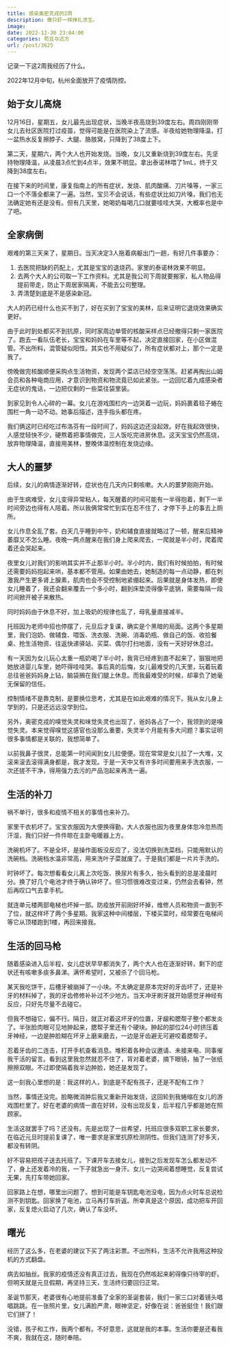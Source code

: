 ```yaml
---
title: 感染奥密克戎的2周
description: 像只虾一样挣扎求生。
image: 
date: 2022-12-30 23:04:00
categories: 苟且与远方
url: /post/3625
---
```


记录一下这2周我经历了什么。

2022年12月中旬，杭州全面放开了疫情防控。

## 始于女儿高烧

12月16日，星期五，女儿最先出现症状，当晚半夜高烧到39度左右。周四刚刚带女儿去社区医院打过疫苗，觉得可能是在医院染上了流感。半夜给她物理降温，打一盆热水反复擦脖子、大腿、胳肢窝，只降到了38度上下。

第二天，星期六，两个大人也开始发烧。当晚，女儿又重新烧到39度左右。先坚持物理降温，从凌晨3点忙到4点半，效果不明显。拿出泰诺林喂了1mL，终于又降到38度左右。

在接下来的时间里，康复指南上的所有症状，发烧、肌肉酸痛、刀片嗓等，一家三口一个不落全都来了一遍。当然，宝贝不会说话，有些症状比如刀片嗓，我们也无法确定她有还是没有。但有几天里，她喝奶每喝几口就要哇哇大哭，大概率也是中了吧。

## 全家病倒

艰难的第三天来了，星期日。当天决定3人拖着病躯出门一趟，有好几件事要办：

1. 去医院把缺的药配上，尤其是宝宝的退烧药。家里的泰诺林效果不明显。
2. 去两个大人的公司取一下工作资料。尤其是我公司下周就要搬家，私人物品得提前带走，防止下周居家隔离，不能去公司整理。
3. 弄清楚到底是不是感染新冠。

大人的药已经什么也买不到了，好在买到了宝宝的美林，后来证明它退烧效果确实更好。

由于此时到处都买不到抗原，同时家周边单管的核酸采样点已经撤得只剩一家医院了。跑去一看队伍老长，宝宝和妈妈在车里等不起，决定直接回家，在小区做混管。不出所料，混管疑似阳性。其实也不用疑似了，所有症状都对上，那个一定是我了。

傍晚做完核酸顺便采购点生活物资，发现两个菜店已经空空荡荡。赶紧再掏出山姆会员和各种电商应用，才意识到物资和物流竟已如此紧张。一边回忆着九成感染者无症状的鬼话，一边把仅剩的一些菜往袋里装。

到家见到令人心碎的一幕。女儿在游戏围栏内一边哭着一边玩，妈妈裹着毯子蜷在围栏一角一动不动。她事后描述，连手指头都在疼。

我们俩这时已经吃过布洛芬有一段时间了，妈妈这边还没起效。好在我起效很快，人感觉轻快不少，硬熬着把事情做完，三人饭吃完进房休息。这天宝宝仍然高烧，放弃物理降温，直接用美林，整晚体温控制在发烧边缘。

## 大人的噩梦

后续，女儿的病情逐渐好转，症状也在几天内只剩咳嗽。大人的噩梦刚刚开始。

由于生病难受，女儿变得异常粘人，每天醒着的时间可能有一半得抱着，剩下一半时间旁边也得有人陪着。所以我俩常常忙到实在忍不住了，才停下手上的事去上厕所。

女儿作息全乱了套。白天几乎睡到中午，奶和辅食直接就略过了一顿，醒来后精神萎靡又不怎么睡。夜晚一两点醒来在我们身上爬来爬去，一爬就是半小时，爬着爬着还会哭起来。

夜里女儿对我们的影响其实并不止那半小时。半小时内，我们有时候拍拍，有时候还需要妈妈抱起来哄，基本都不管用。如果由她去，她制造的每一点动静，都在刺激我产生更多肾上腺素，肌肉也会不受控制地紧绷起来。后果就是身体发热，即使女儿睡着了，我还会翻来覆去一个多小时，翻到床垫烫得像平底锅，需要每隔一段时间掀开被子来散热。

同时妈妈由于休息不好，加上吸奶的规律也乱了，母乳量直接减半。

托班因为老师中招也停摆了，元旦后才复课，确实是个黑暗的局面。这两个多星期里，我们泡奶、做辅食、喂饭、洗衣服、洗碗、消毒奶瓶、做自己的饭、收拾餐桌、抢生活物资、往返快递驿站、买菜、偶尔打扫地面，没有一天好好休息过。

有一天因为女儿玩心太重一瓶奶喝了半小时，我背已经疼到直不起来了，狠狠地把她放进婴儿车里，她吓得哇哇哭。事后真的后悔，女儿最难受的几天里，玩着玩着总往爸爸妈妈身上钻，脑袋搁在我们腿上休息。而我最难受的时候，却辜负了她毫无保留的信任。

控制情绪不是靠克制，是要换位思考，尤其是在如此艰难的情况下。我从女儿身上学到的，只是还远远没学到位。

另外，奥密克戎的嗅觉失灵和味觉失灵也出现了，爸妈各占了一个，我领到的是嗅觉失灵。本来觉得嗅觉这感官也没那么重要，失灵半个月能有多大问题？事实证明很多事情都是关联的，我想简单了。

以前我鼻子很灵，总能第一时间闻到女儿拉便便。现在常常是女儿拉了一大堆，又滚来滚去滚得满身都是，我才发现。于是一天中又有许多时间要用来手洗衣服，一次还搓不干净，得用强力去污的产品泡起来再洗一遍。

## 生活的补刀

祸不单行，很多和疫情不相关的事情也来补刀。

家里干衣机坏了。宝宝衣服因为大便换得勤，大人衣服也因为夜里身体忽冷忽热而汗湿，我们只好一件件晾在主卧电暖器上方。

洗碗机坏了。不是全坏，是操作面板没反应了，没法切换到洗菜档，只能用默认的洗碗档。洗碗档水温非常高，用来洗叶子菜就废了。于是我们都是一片片手洗的。

时钟坏了。每次想看看女儿离上次吃饭、换尿片有多久，抬头看到的总是凌晨时分。换了好几个电池才终于确认钟坏了。但习惯很难改变过来，仍然会去看钟，然后再叹口气去拿手机。

就连单元楼两部电梯也坏掉一部。防疫放开前刚好坏掉，维修人员和物资一直到不了位，就这样坏了两个多星期。我家这种中间楼层，下楼买菜时，经常要在电梯间等它从顶楼跑到1楼，再回来接我。

## 生活的回马枪

随着感染进入后半程，女儿症状早早都消失了，两个大人也在逐渐好转，剩下的症状还有咳嗽多痰多鼻涕。满怀希望时，又被杀了个回马枪。

某天我吃饼干，后槽牙被崩掉了一小块。不太确定是原本完好的牙齿坏了，还是补牙的材料掉了，我的牙齿修修补补过不少地方。当天冲牙刷牙就开始感觉牙神经有反应，只好先尽量不去碰它。

但我不想碰它，偏不行。隔日，就正对着这坏牙的位置，牙龈和腮帮子整个都发炎了。半张脸肉眼可见地肿起来，腮帮子里还有个硬块。肿起的部位24小时挤压着牙神经，一边是肿脸糊在坏牙上磨来磨去，一边是牙齿避无可避咬着腮帮子。

忍着牙齿的二连击，打开手机查看消息。堆积着各种会议邀请、未接来电、同事催我干活的留言。看到这里我忽然就忍不住了，背对着老婆，摘下眼镜，抽了一张纸擦擦双眼。不过即使隔着我半边肿脸，她还是发现了。

这一刻我心里想的是：我这样的人，到底是不配有孩子，还是不配有工作？

当然，事情还没完。脸略微消肿后我又重新开始发烧，这回轮到我蜷缩在女儿的游戏围栏里了。好在老婆的病情一直在好转，没有出现反复，后半程几乎都是她在照顾家。

生活这就罢手了吗？还没有。先是出现了一丝希望，托班应很多双职工家长要求，在临近元旦时提前复课了，唯一要求是家里抗原检测阴性。但我们连测了好多天，都没有转阴。

好不容易把孩子送去托班了。下课开车去接女儿，接到之后发现车怎么都发动不了，身上还发着冷的我，一下子就急出一身汗。女儿一边哭闹着想睡觉，反复尝试无果，先打车带她回家。

回家路上在想，哪里出问题了。想到可能是车钥匙电池没电，因为点火时车总说检测不到钥匙。回家换了电池，立马再打车折返。所幸真是这个原因，成功把车开回家，反复熄火启动了几次，确认了车没坏。

## 曙光

经历了这么多，在老婆的建议下买了两注彩票。不出所料，生活不允许我用这种投机的方式翻盘。

病去如抽丝。我家的疫情还没有真正过去，我现在仍然咳起来躬得像只待宰的虾。但明天就是元旦假期，再坚持三天，生活终归要回归正常。

圣诞节那天，老婆很有心地提前准备了全家的圣诞套装，我们一家三口对着镜头唱唱跳跳。在一张照片里，女儿满脸严肃，眼神坚定，好像在说：爸爸挺住！我们跟它们拼了！

没错，孩子和工作，我两个都有。不好意思，这就是我的本事。生活你要是还看我不爽，我就在这，随时奉陪。
